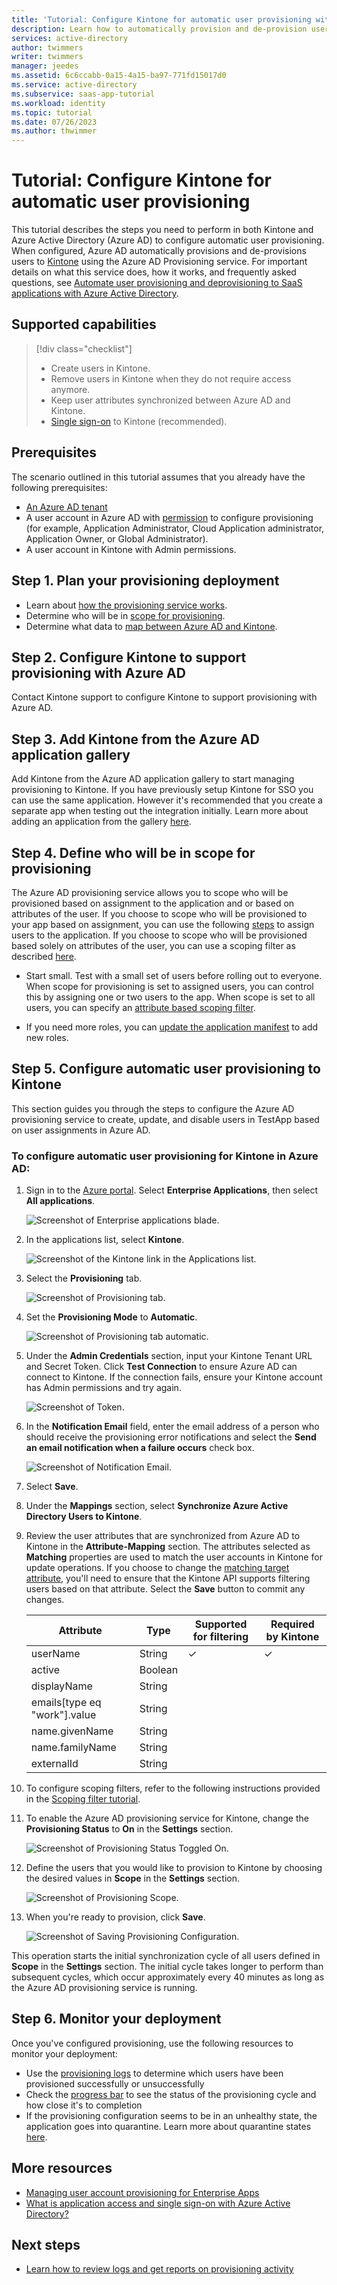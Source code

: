 ```yaml
---
title: 'Tutorial: Configure Kintone for automatic user provisioning with Azure Active Directory'
description: Learn how to automatically provision and de-provision user accounts from Azure AD to Kintone.
services: active-directory
author: twimmers
writer: twimmers
manager: jeedes
ms.assetid: 6c6ccabb-0a15-4a15-ba97-771fd15017d0
ms.service: active-directory
ms.subservice: saas-app-tutorial
ms.workload: identity
ms.topic: tutorial
ms.date: 07/26/2023
ms.author: thwimmer
---
```


# Tutorial: Configure Kintone for automatic user provisioning

This tutorial describes the steps you need to perform in both Kintone and Azure Active Directory (Azure AD) to configure automatic user provisioning. When configured, Azure AD automatically provisions and de-provisions users to [Kintone](https://www.kintone.com) using the Azure AD Provisioning service. For important details on what this service does, how it works, and frequently asked questions, see [Automate user provisioning and deprovisioning to SaaS applications with Azure Active Directory](../app-provisioning/user-provisioning.md). 


## Supported capabilities
> [!div class="checklist"]
> * Create users in Kintone.
> * Remove users in Kintone when they do not require access anymore.
> * Keep user attributes synchronized between Azure AD and Kintone.
> * [Single sign-on](kintone-tutorial.md) to Kintone (recommended).

## Prerequisites

The scenario outlined in this tutorial assumes that you already have the following prerequisites:

* [An Azure AD tenant](../develop/quickstart-create-new-tenant.md) 
* A user account in Azure AD with [permission](../roles/permissions-reference.md) to configure provisioning (for example, Application Administrator, Cloud Application administrator, Application Owner, or Global Administrator).
* A user account in Kintone with Admin permissions.

## Step 1. Plan your provisioning deployment
* Learn about [how the provisioning service works](../app-provisioning/user-provisioning.md).
* Determine who will be in [scope for provisioning](../app-provisioning/define-conditional-rules-for-provisioning-user-accounts.md).
* Determine what data to [map between Azure AD and Kintone](../app-provisioning/customize-application-attributes.md).

## Step 2. Configure Kintone to support provisioning with Azure AD
Contact Kintone support to configure Kintone to support provisioning with Azure AD.

## Step 3. Add Kintone from the Azure AD application gallery

Add Kintone from the Azure AD application gallery to start managing provisioning to Kintone. If you have previously setup Kintone for SSO you can use the same application. However it's recommended that you create a separate app when testing out the integration initially. Learn more about adding an application from the gallery [here](../manage-apps/add-application-portal.md). 

## Step 4. Define who will be in scope for provisioning 

The Azure AD provisioning service allows you to scope who will be provisioned based on assignment to the application and or based on attributes of the user. If you choose to scope who will be provisioned to your app based on assignment, you can use the following [steps](../manage-apps/assign-user-or-group-access-portal.md) to assign users to the application. If you choose to scope who will be provisioned based solely on attributes of the user, you can use a scoping filter as described [here](../app-provisioning/define-conditional-rules-for-provisioning-user-accounts.md). 

* Start small. Test with a small set of users before rolling out to everyone. When scope for provisioning is set to assigned users, you can control this by assigning one or two users to the app. When scope is set to all users, you can specify an [attribute based scoping filter](../app-provisioning/define-conditional-rules-for-provisioning-user-accounts.md).

* If you need more roles, you can [update the application manifest](../develop/howto-add-app-roles-in-azure-ad-apps.md) to add new roles.


## Step 5. Configure automatic user provisioning to Kintone 

This section guides you through the steps to configure the Azure AD provisioning service to create, update, and disable users in TestApp based on user assignments in Azure AD.

### To configure automatic user provisioning for Kintone in Azure AD:

1. Sign in to the [Azure portal](https://portal.azure.com). Select **Enterprise Applications**, then select **All applications**.

	![Screenshot of Enterprise applications blade.](common/enterprise-applications.png)

1. In the applications list, select **Kintone**.

	![Screenshot of the Kintone link in the Applications list.](common/all-applications.png)

1. Select the **Provisioning** tab.

	![Screenshot of Provisioning tab.](common/provisioning.png)

1. Set the **Provisioning Mode** to **Automatic**.

	![Screenshot of Provisioning tab automatic.](common/provisioning-automatic.png)

1. Under the **Admin Credentials** section, input your Kintone Tenant URL and Secret Token. Click **Test Connection** to ensure Azure AD can connect to Kintone. If the connection fails, ensure your Kintone account has Admin permissions and try again.

 	![Screenshot of Token.](common/provisioning-testconnection-tenanturltoken.png)

1. In the **Notification Email** field, enter the email address of a person who should receive the provisioning error notifications and select the **Send an email notification when a failure occurs** check box.

	![Screenshot of Notification Email.](common/provisioning-notification-email.png)

1. Select **Save**.

1. Under the **Mappings** section, select **Synchronize Azure Active Directory Users to Kintone**.

1. Review the user attributes that are synchronized from Azure AD to Kintone in the **Attribute-Mapping** section. The attributes selected as **Matching** properties are used to match the user accounts in Kintone for update operations. If you choose to change the [matching target attribute](../app-provisioning/customize-application-attributes.md), you'll need to ensure that the Kintone API supports filtering users based on that attribute. Select the **Save** button to commit any changes.

   |Attribute|Type|Supported for filtering|Required by Kintone|
   |---|---|---|---|
   |userName|String|&check;|&check;
   |active|Boolean||
   |displayName|String||
   |emails[type eq "work"].value|String||
   |name.givenName|String||
   |name.familyName|String||
   |externalId|String||

1. To configure scoping filters, refer to the following instructions provided in the [Scoping filter tutorial](../app-provisioning/define-conditional-rules-for-provisioning-user-accounts.md).

1. To enable the Azure AD provisioning service for Kintone, change the **Provisioning Status** to **On** in the **Settings** section.

	![Screenshot of Provisioning Status Toggled On.](common/provisioning-toggle-on.png)

1. Define the users that you would like to provision to Kintone by choosing the desired values in **Scope** in the **Settings** section.

	![Screenshot of Provisioning Scope.](common/provisioning-scope.png)

1. When you're ready to provision, click **Save**.

	![Screenshot of Saving Provisioning Configuration.](common/provisioning-configuration-save.png)

This operation starts the initial synchronization cycle of all users defined in **Scope** in the **Settings** section. The initial cycle takes longer to perform than subsequent cycles, which occur approximately every 40 minutes as long as the Azure AD provisioning service is running. 

## Step 6. Monitor your deployment
Once you've configured provisioning, use the following resources to monitor your deployment:

* Use the [provisioning logs](../reports-monitoring/concept-provisioning-logs.md) to determine which users have been provisioned successfully or unsuccessfully
* Check the [progress bar](../app-provisioning/application-provisioning-when-will-provisioning-finish-specific-user.md) to see the status of the provisioning cycle and how close it's to completion
* If the provisioning configuration seems to be in an unhealthy state, the application goes into quarantine. Learn more about quarantine states [here](../app-provisioning/application-provisioning-quarantine-status.md).

## More resources

* [Managing user account provisioning for Enterprise Apps](../app-provisioning/configure-automatic-user-provisioning-portal.md)
* [What is application access and single sign-on with Azure Active Directory?](../manage-apps/what-is-single-sign-on.md)

## Next steps

* [Learn how to review logs and get reports on provisioning activity](../app-provisioning/check-status-user-account-provisioning.md)
